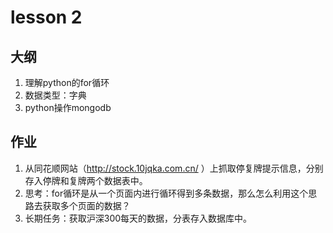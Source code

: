 # lesson 2

## 大纲
1. 理解python的for循环
2. 数据类型：字典
3. python操作mongodb

## 作业

1. 从同花顺网站（http://stock.10jqka.com.cn/ ）上抓取停复牌提示信息，分别存入停牌和复牌两个数据表中。
2. 思考：for循环是从一个页面内进行循环得到多条数据，那么怎么利用这个思路去获取多个页面的数据？
3. 长期任务：获取沪深300每天的数据，分表存入数据库中。
